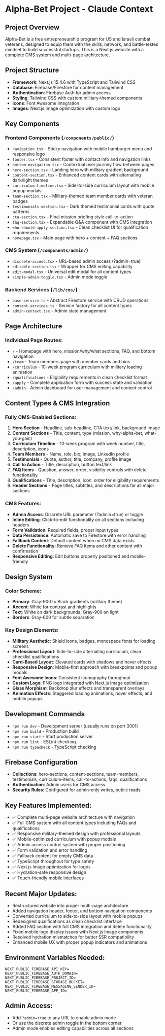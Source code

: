 # Alpha-Bet Project - Claude Context

## Project Overview
Alpha-Bet is a free entrepreneurship program for US and Israeli combat veterans, designed to equip them with the skills, network, and battle-tested mindset to build successful startups. This is a Next.js website with a complete CMS system and multi-page architecture.

## Project Structure
- **Framework**: Next.js 15.4.6 with TypeScript and Tailwind CSS
- **Database**: Firebase/Firestore for content management
- **Authentication**: Firebase Auth for admin access
- **Styling**: Tailwind CSS with custom military-themed components
- **Icons**: Font Awesome integration
- **Images**: Next.js Image optimization with custom logo

## Key Components

### Frontend Components (`/components/public/`)
- `navigation.tsx` - Sticky navigation with mobile hamburger menu and responsive logo
- `footer.tsx` - Consistent footer with contact info and navigation links
- `bottom-navigation.tsx` - Contextual user journey flow between pages
- `hero-section.tsx` - Landing hero with military gradient background
- `content-section.tsx` - Enhanced content cards with alternating dark/light themes
- `curriculum-timeline.tsx` - Side-to-side curriculum layout with mobile popup modals
- `team-section.tsx` - Military-themed team member cards with veteran badges
- `testimonials-section.tsx` - Dark themed testimonial cards with quote patterns
- `cta-section.tsx` - Final mission briefing style call-to-action
- `faq-section.tsx` - Expandable Q&A component with CMS integration
- `who-should-apply-section.tsx` - Clean checklist UI for qualification requirements
- `homepage.tsx` - Main page with hero + content + FAQ sections

### CMS System (`/components/admin/`)
- `discrete-access.tsx` - URL-based admin access (?admin=true)
- `editable-section.tsx` - Wrapper for CMS editing capability
- `edit-modal.tsx` - Universal edit modal for all content types
- `simple-admin-toggle.tsx` - Admin mode toggle

### Backend Services (`/lib/cms/`)
- `base-service.ts` - Abstract Firestore service with CRUD operations
- `content-services.ts` - Service factory for all content types
- `admin-context.tsx` - Admin state management

## Page Architecture

### Individual Page Routes:
- `/` - Homepage with hero, mission/why/what sections, FAQ, and bottom navigation
- `/team` - Team members page with member cards and bios
- `/curriculum` - 10-week program curriculum with military loading animation
- `/qualifications` - Eligibility requirements in clean checklist format
- `/apply` - Complete application form with success state and validation
- `/admin` - Admin dashboard for user management and content control

## Content Types & CMS Integration

### Fully CMS-Enabled Sections:
1. **Hero Section** - Headline, sub-headline, CTA text/link, background image
2. **Content Sections** - Title, content, type (mission, why-alpha-bet, what-you-gain)
3. **Curriculum Timeline** - 10-week program with week number, title, description, icons
4. **Team Members** - Name, role, bio, image, LinkedIn profile
5. **Testimonials** - Quote, author, title, company, profile image
6. **Call to Action** - Title, description, button text/link
7. **FAQ Items** - Question, answer, order, visibility controls with delete functionality
8. **Qualifications** - Title, description, icon, order for eligibility requirements
9. **Header Sections** - Page titles, subtitles, and descriptions for all major sections

### CMS Features:
- **Admin Access**: Discrete URL parameter (?admin=true) or toggle
- **Inline Editing**: Click-to-edit functionality on all sections including headers
- **Form Validation**: Required fields, proper input types
- **Data Persistence**: Automatic save to Firestore with error handling
- **Fallback Content**: Default content when no CMS data exists
- **Delete Functionality**: Remove FAQ items and other content with confirmation
- **Responsive Editing**: Edit buttons properly positioned and mobile-friendly

## Design System

### Color Scheme:
- **Primary**: Gray-900 to Black gradients (military theme)
- **Accent**: White for contrast and highlights
- **Text**: White on dark backgrounds, Gray-900 on light
- **Borders**: Gray-600 for subtle separation

### Key Design Elements:
- **Military Aesthetic**: Shield icons, badges, monospace fonts for loading screens
- **Professional Layout**: Side-to-side alternating curriculum, clean checklist qualifications
- **Card-Based Layout**: Elevated cards with shadows and hover effects
- **Responsive Design**: Mobile-first approach with breakpoints and popup modals
- **Font Awesome Icons**: Consistent iconography throughout
- **Custom Logo**: PNG logo integrated with Next.js Image optimization
- **Glass Morphism**: Backdrop blur effects and transparent overlays
- **Animation Effects**: Staggered loading animations, hover effects, and mobile popups

## Development Commands
- `npm run dev` - Development server (usually runs on port 3001)
- `npm run build` - Production build
- `npm run start` - Start production server
- `npm run lint` - ESLint checking
- `npm run typecheck` - TypeScript checking

## Firebase Configuration
- **Collections**: hero-sections, content-sections, team-members, testimonials, curriculum-items, call-to-actions, faqs, qualifications
- **Authentication**: Admin users for CMS access
- **Security Rules**: Configured for admin-only writes, public reads

## Key Features Implemented:
- ✅ Complete multi-page website architecture with navigation
- ✅ Full CMS system with all content types including FAQs and qualifications
- ✅ Responsive military-themed design with professional layouts
- ✅ Mobile-optimized curriculum with popup modals
- ✅ Admin access control system with proper positioning
- ✅ Form validation and error handling
- ✅ Fallback content for empty CMS data
- ✅ TypeScript throughout for type safety
- ✅ Next.js Image optimization for logos
- ✅ Hydration-safe responsive design
- ✅ Touch-friendly mobile interfaces

## Recent Major Updates:
- Restructured website into proper multi-page architecture
- Added navigation header, footer, and bottom navigation components
- Converted curriculum to side-to-side layout with mobile popups
- Redesigned qualifications as clean checklist interface
- Added FAQ section with full CMS integration and delete functionality
- Fixed mobile logo display issues with Next.js Image components
- Resolved hydration mismatches for better SSR compatibility
- Enhanced mobile UX with proper popup indicators and animations

## Environment Variables Needed:
```
NEXT_PUBLIC_FIREBASE_API_KEY=
NEXT_PUBLIC_FIREBASE_AUTH_DOMAIN=
NEXT_PUBLIC_FIREBASE_PROJECT_ID=
NEXT_PUBLIC_FIREBASE_STORAGE_BUCKET=
NEXT_PUBLIC_FIREBASE_MESSAGING_SENDER_ID=
NEXT_PUBLIC_FIREBASE_APP_ID=
```

## Admin Access:
- Add `?admin=true` to any URL to enable admin mode
- Or use the discrete admin toggle in the bottom corner
- Admin mode enables editing capabilities across all sections